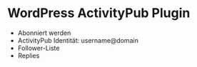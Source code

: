 # WordPress ActivityPub Plugin
- Abonniert werden
- ActivityPub Identität: username@domain
- Follower-Liste
- Replies
